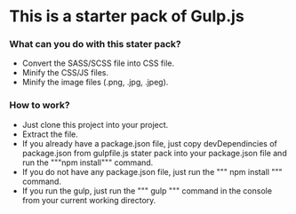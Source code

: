 # This is a starter pack of Gulp.js

### What can you do with this stater pack?
  
  * Convert the SASS/SCSS file into CSS file.
  * Minify the CSS/JS files.
  * Minify the image files (.png, .jpg, .jpeg).

### How to work?
  * Just clone this project into your project.
  * Extract the file.
  * If you already have a package.json file, just copy devDependincies of package.json from gulpfile.js stater pack into your package.json file and run the """npm install""" command.
  * If you do not have any package.json file, just run the """ npm install """ command.
  * If you run the gulp, just run the """ gulp """ command in the console from your current working directory.
